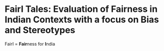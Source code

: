 # FairI Tales: Evaluation of **Fair**ness in **I**ndian Contexts with a focus on Bias and Stereotypes

FairI = **Fair**ness for **I**ndia
